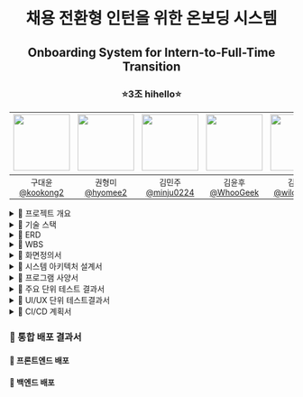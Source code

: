 <h1 align="center">채용 전환형 인턴을 위한 온보딩 시스템</h1>
<h2 align="center">Onboarding System for Intern-to-Full-Time Transition</h2>
<h3 align="center">⭐3조 hihello⭐</h3>
<div align="center">

| <img src="https://avatars.githubusercontent.com/u/128581270?v=4" width="100" height="100"/> | <img src="https://avatars.githubusercontent.com/u/92318119?v=4" width="100" height="100"/> | <img src="https://avatars.githubusercontent.com/u/136975414?v=4" width="100" height="100"/> | <img src="https://avatars.githubusercontent.com/u/74580387?v=4" width="100" height="100"/> | <img src="https://avatars.githubusercontent.com/u/108400640?v=4" width="100" height="100"/> |
|:-------------------------------------------------------------------------------------------:|:------------------------------------------------------------------------------------------:|:------------------------------------------------------------------------------------------:|:-------------------------------------------------------------------------------------------:|:--------------------------------------------------------------------------------------:|
|             구대윤<br>[@kookong2](https://github.com/kookong2)                               |                              권형미<br>[@hyomee2](https://github.com/hyomee2)               |                     김민주<br>[@minju0224](https://github.com/minju0224)                      |                       김윤후<br>[@WhooGeek](https://github.com/WhooGeek)                       |                          김태영<br>[@wildcat222](https://github.com/wildcat222)                     |
</div>


<details markdown="1">
  <summary>🎯 프로젝트 개요</summary>
  <div>
    <div>
    <br>

>[프로젝트 기획서](https://docs.google.com/document/d/10-rBIVVxRV5bcQZF-zKqIN9KAENM4mPXSNmPdMm0b8U/edit?tab=t.0)
    </div>
  </div>
</details>

<details markdown="2">
  <summary>🎯 기술 스택</summary>
  <div>
    <h4 align="center">프로젝트</h4>
    <table align="center">
      <tr>
        <td><img src="https://skillicons.dev/icons?i=git" alt="Git" width="50" align="center"><br>Git</td>
        <td><img src="https://skillicons.dev/icons?i=github" alt="GitHub" width="50" align="center"><br>GitHub</td>
        <td><img src="https://skillicons.dev/icons?i=figma" alt="Figma" width="50" align="center"><br>Figma</td>
        <td style="text-align: center;">
          <img src="https://skillicons.dev/icons?i=idea" alt="IntelliJ IDEA" width="50" align="center">
          <br>IntelliJ IDEA
        </td>
        <td><img src="https://skillicons.dev/icons?i=vscode" alt="vscode" width="50" align="center"><br>vscode</td>
      </tr>
    </table>
    <h4 align="center">프론트엔드</h4>
    <table align="center">
      <tr>
        <td><img src="https://skillicons.dev/icons?i=html" alt="HTML" width="50"><br>HTML</td>
        <td><img src="https://skillicons.dev/icons?i=css" alt="CSS" width="50"><br>CSS</td>
        <td><img src="https://skillicons.dev/icons?i=javascript" alt="JavaScript" width="50"><br>JavaScript</td>
        <td><img src="https://skillicons.dev/icons?i=vue" alt="Vue.js" width="50"><br>Vue.js</td>
      </tr>
    </table>
    <h4 align="center">백엔드</h4>
    <table align="center">
      <tr>
        <td><img src="https://skillicons.dev/icons?i=java" alt="Java" width="50"><br>Java</td>
        <td><img src="https://skillicons.dev/icons?i=spring" alt="Spring" width="50"><br>Spring</td>
        <td><img src="https://skillicons.dev/icons?i=gradle" alt="Gradle" width="50"><br>Gradle</td>
        <td><img src="https://skillicons.dev/icons?i=kafka" alt="Kafka" width="50"><br>Kafka</td>
        <td><img src="https://skillicons.dev/icons?i=py" alt="Python" width="50"><br>Python</td>
        <td><img src="https://skillicons.dev/icons?i=fastapi" alt="FastAPI" width="50"><br>FastAPI</td>
        <td><img src="icon/elasticSearch.png" alt="ElasticSearch" width="50" height="50" style="border-radius: 10px;"><br>ElasticSearch</td>
        <td><img src="icon/mariaDB.png" alt="MariaDB" width="50" height="50" style="border-radius: 10px;"><br>MariaDB</td>
        <td><img src="https://skillicons.dev/icons?i=mongodb" alt="MongoDB" width="50"><br>MongoDB</td>
      </tr>
    </table>
    <h4 align="center">클라우드</h4>
    <table align="center">
      <tr>
        <td><img src="icon/cloudWatch.png" alt="CloudWatch" width="50" height="50" style="border-radius: 10px;"><br>CloudWatch</td>
        <td><img src="icon/RDS.png" alt="RDS" width="50" height="50" style="border-radius: 10px;"><br>RDS</td>
        <td><img src="icon/s3.jpeg" alt="S3" width="50" height="50" style="border-radius: 10px;"><br>S3</td>
        <td><img src="icon/ec2.png" alt="EC2" width="50" height="50" style="border-radius: 10px;"><br>EC2</td>
        <td><img src="icon/lambda.png" alt="Lambda" width="50" height="50" style="border-radius: 10px;"><br>Lambda</td>
      </tr>
    </table>
    <h4 align="center">인프라</h4>
    <table align="center">
      <tr>
        <td><img src="https://skillicons.dev/icons?i=githubactions" alt="GitHub Actions" width="50"><br>GitHub Actions</td>
        <td><img src="https://skillicons.dev/icons?i=nginx" alt="Nginx" width="50"><br>Nginx</td>
        <td><img src="icon/ElasticBeanstalk.png" alt="ElasticBeanstalk" width="50" height="50" style="border-radius: 10px;"><br>ElasticBeanstalk</td>
      </tr>
    </table>
  </div>
</details>


<details markdown="2">
  <summary>🎯 ERD</summary>
  <div>
  <br>

  >[ERD](https://www.erdcloud.com/d/yCNxCAcuq7CCDuz8a)

  </div>
</details>
<div>

<details markdown="2">
  <summary>🎯 WBS</summary>
  <div>
  <br>

>[WBS](https://docs.google.com/spreadsheets/d/1F-cg6s2nEanYSHGntDhI2j4zHp84mA0LCy3uGkZ1FhE/edit?usp=sharing)

  </div>
</details>
<div>

<details markdown="2">
  <summary>🎯 화면정의서</summary>
  <div>
  <br>

>[화면정의서](https://docs.google.com/spreadsheets/d/1F-cg6s2nEanYSHGntDhI2j4zHp84mA0LCy3uGkZ1FhE/edit?gid=1147583410#gid=1147583410)

  </div>
</details>
<div>

<details markdown="2">
  <summary>🎯 시스템 아키텍처 설계서</summary>
  <div>
    <ul>
      <li>1</li>
      <li>2</li>
    </ul>
  </div>
</details>
<div>

<details markdown="2">
  <summary>🎯 프로그램 사양서</summary>
  <div>
    <ul>
      <li>1</li>
      <li>2</li>
    </ul>
  </div>
</details>
<div>

<details markdown="2">
  <summary>🎯 주요 단위 테스트 결과서</summary>
  <div>
    <ul>
      <li>1</li>
      <li>2</li>
    </ul>
  </div>
</details>
<div>

<details markdown="2">
  <summary>🎯 UI/UX 단위 테스트결과서</summary>
  <div>
    <ul>
      <li>1</li>
      <li>2</li>
    </ul>
  </div>
</details>
<div>

<details markdown="2">
  <summary>🎯 CI/CD 계획서</summary>
  <div>
    <ul>
      <li>1</li>
      <li>2</li>
    </ul>
  </div>
</details>
<div>

<h3>🎯 통합 배포 결과서</h3>


<h4>🏹 프론트엔드 배포</h4>

<h4>🏹 백엔드 배포</h4>
